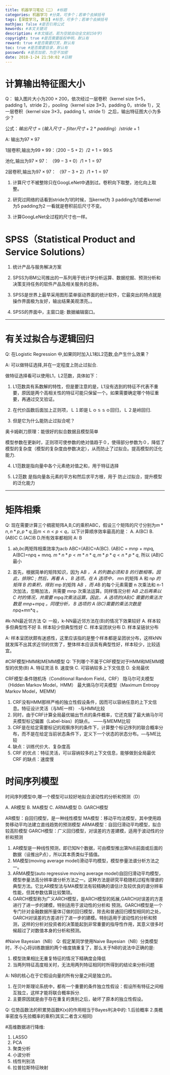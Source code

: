 ```yaml
---
title: 机器学习笔记（二） #标题
categories: 机器学习 #分类，可多个；若单个去掉括号
tags: [深度学习, 算法] #标签，可多个；若单个去掉括号
mathjax: false #是否引用公式
kewords: #本文关键词
description: #本文描述，若为空就自动全文前150字)
copyright: true #是否需要版权申明，默认有
reward: true #是否需要打赏，默认有
toc: true #是否需要目录，默认有
password: #是否加密，为空不加密
date: 2018-1-24 21:50:02 #日期
---
```



# 计算输出特征图大小

Q： 输入图片大小为$200×200$，依次经过一层卷积（kernel size 5×5，padding 1，stride 2），pooling（kernel size 3×3，padding 0，stride 1），又一层卷积（kernel size 3×3，padding 1，stride 1）之后，输出特征图大小为多少？

公式：$输出尺寸=(输入尺寸-filter尺寸+2*padding）/stride+1$

A: 输出为$97×97$

1层卷积,输出为$99×99$：$（200-5+2）/2+1=99.5$

池化,输出为$97×97$： $（99-3+0）/1+1=97$

2层卷积,输出为$97×97$： $（97-3+2）/1+1=97$

1. 计算尺寸不被整除只在GoogLeNet中遇到过。卷积向下取整，池化向上取整。

2. 研究过网络的话看到stride为1的时候，当kernel为 3 padding为1或者kernel为5 padding为2 一看就是卷积前后尺寸不变。

3. 计算GoogLeNet全过程的尺寸也一样。
      

# SPSS（Statistical Product and Service Solutions）

1. 统计产品与服务解决方案

2. SPSS为IBM公司推出的一系列用于统计学分析运算、数据挖掘、预测分析和决策支持任务的软件产品及相关服务的总称。

3. SPSS是世界上最早采用图形菜单驱动界面的统计软件，它最突出的特点就是操作界面极为友好，输出结果美观漂亮。。

4. SPSS的界面中，主窗口是: 数据编辑窗口。

---

# 有关过拟合与逻辑回归

Q: 在Logistic Regression 中,如果同时加入L1和L2范数,会产生什么效果？

A: 可以做特征选择,并在一定程度上防止过拟合.

做特征选择看可以使用L1，L2范数，具体如下：

1. L1范数具有系数解的特性，但是要注意的是，L1没有选到的特征不代表不重要，原因是两个高相关性的特征可能只保留一个。如果需要确定哪个特征重要，再通过交叉验证。

2. 在代价函数后面加上正则项，Ｌ１即是Ｌｏｓｓｏ回归，Ｌ２是岭回归.

3. 但是它为什么能防止过拟合呢？

奥卡姆剃刀原理：能很好的拟合数据且模型简单

模型参数在更新时，正则项可使参数的绝对值趋于０，使得部分参数为０，降低了模型的复杂度（模型的复杂度由参数决定），从而防止了过拟合。提高模型的泛化能力.

4. L1范数是指向量中各个元素绝对值之和，用于特征选择

5. L2范数 是指向量各元素的平方和然后求平方根，用于 防止过拟合，提升模型的泛化能力

---
# 矩阵相乘

Q: 现在需要计算三个稠密矩阵A,B,C的乘积ABC，假设三个矩阵的尺寸分别为$m*n,n*p,p*q$,且$m<n<p<q$，以下计算顺序效率最高的是：
A. A(BC)    B.(AB)C     C.(AC)B     D.所有效率都相同
A: B

1. a*b,b*c两矩阵相乘效率为a*c*b
ABC=(AB)C=A(BC).
(AB)C = m*n*p + m*p*q,
A(BC)=n*p*q + m*n*q.
$m*n*p<m*n*q,m*p*q< n*p*q$, 所以 (AB)C 最小

2. 首先，根据简单的矩阵知识，因为 A*B ， A 的列数必须和 B 的行数相等。因此，排除C ;
然后，再看 A 、 B 选项。在 A 选项中， m*n 的矩阵 A 和 n*p 的矩阵 B 的乘积，得到 m*p 的矩阵 A*B ，而 A*B 的每个元素需要 n 次乘法和 n-1 次加法，忽略加法，共需要 m*n*p 次乘法运算。同样情况分析 A*B 之后再乘以 C 时的情况，共需要 m*p*q次乘法运算。因此， A 选项的(AB)C 需要的乘法次数是 m*n*p+m*p*q 。同理分析， B 选项的 A (BC)需要的乘法次数是 n*p*q+m*n*q 。


#k-NN最近邻方法
Q: 一般，k-NN最近邻方法在(B)的情况下效果较好
A. 样本较多但典型性不好
B. 样本较少但典型性好
C. 样本呈团状分布
D. 样本呈链状分布

A: 样本呈团状颇有迷惑性，这里应该指的是整个样本都是呈团状分布，这样kNN就发挥不出其求近邻的优势了，整体样本应该具有典型性好，样本较少，比较适宜。
  

#CRF模型HMM和MEMM模型
Q: 下列哪个不属于CRF模型对于HMM和MEMM模型的优势(B)
A. 特征灵活
B. 速度快
C. 可容纳较多上下文信息
D. 全局最优

CRF模型:条件随机场（Conditional Random Field，CRF）
隐马尔可夫模型（Hidden Markov Model，HMM）
最大熵马尔可夫模型（Maximum Entropy Markov Model，MEMM）

1. CRF没有HMM那样严格的独立性假设条件，因而可以容纳任意的上下文信息。特征设计灵活（与ME一样） -与HMM比较
2. 同时，由于CRF计算全局最优输出节点的条件概率，它还克服了最大熵马尔可夫模型标记偏置（Label-bias）的缺点。 ­­——与MEMM比较
3. CRF是在给定需要标记的观察序列的条件下，计算整个标记序列的联合概率分布，而不是在给定当前状态条件下，定义下一个状态的状态分布。—与ME比较
4. 缺点：训练代价大、复杂度高
5.  CRF 的优点：特征灵活，可以容纳较多的上下文信息，能够做到全局最优
    CRF 的缺点：速度慢

# 时间序列模型

时间序列模型中,哪一个模型可以较好地拟合波动性的分析和预测（D）

A. AR模型
B. MA模型
C. ARMA模型
D. GARCH模型

AR模型：自回归模型，是一种线性模型
MA模型：移动平均法模型，其中使用趋势移动平均法建立直线趋势的预测模型
ARMA模型：自回归滑动平均模型，拟合较高阶模型
GARCH模型：广义回归模型，对误差的方差建模，适用于波动性的分析和预测

1. AR模型是一种线性预测，即已知N个数据，可由模型推出第N点前面或后面的数据（设推出P点），所以其本质类似于插值。
2. MA模型(moving average model)滑动平均模型，模型参量法谱分析方法之一。
3. ARMA模型(auto regressive moving average model)自回归滑动平均模型，模型参量法高分辨率谱分析方法之一。这种方法是研究平稳随机过程有理谱的典型方法。它比AR模型法与MA模型法有较精确的谱估计及较优良的谱分辨率性能，但其参数估算比较繁琐。
4. GARCH模型称为广义ARCH模型，是ARCH模型的拓展,GARCH对误差的方差进行了进一步的建模，特别适用于波动性的分析和 预测。GARCH模型是一个专门针对金融数据所量体订做的回归模型，除去和普通回归模型相同的之处，GARCH对误差的方差进行了进一步的建模。特别适用于波动性的分析和预测，这样的分析对投资者的决策能起到非常重要的指导性作用，其意义很多时候超过了对数值本身的分析和预测。

#Naive Bayesian（NB）
Q: 假定某同学使用Naive Bayesian（NB）分类模型时，不小心将训练数据的两个维度搞重复了，那么关于NB的说法中正确的是:
1. 模型效果相比无重复特征的情况下精确度会降低
2. 当两列特征高度相关时，无法用两列特征相同时所得到的结论来分析问题

A: NB的核心在于它假设向量的所有分量之间是独立的。
1. 在贝叶斯理论系统中，都有一个重要的条件独立性假设：假设所有特征之间相互独立，这样才能将联合概率拆分.
2. 主要原因就是由于存在重复的类别之后，破坏了原本的独立性假设。

Q: 位势函数法的积累势函数K(x)的作用相当于Bayes判决中的:
1.后验概率
2.类概率密度与先验概率的乘积(其实二者含义相同)

#高维数据进行降维:

1. LASSO
2. PCA
3. 聚类分析
4. 小波分析
5. 线性判别法
6. 拉普拉斯特征映射
